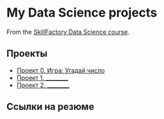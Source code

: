 # My Data Science projects

From the [SkillFactory Data Science course](https://skillfactory.ru/data-scientist).

## Проекты

* [Проект 0. Игра: Угадай число](https://github.com/GOopH4201/lessons-repo/tree/main/Lesson1/project_0)
* [Проект 1. ________](___)
* [Проект 2. ________](___)

## Ссылки на резюме
